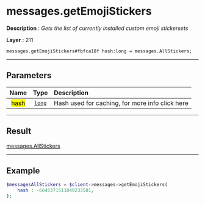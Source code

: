 # messages.getEmojiStickers

**Description** : *Gets the list of currently installed custom emoji stickersets*

**Layer** : 211

```tl
messages.getEmojiStickers#fbfca18f hash:long = messages.AllStickers;
```

---

## Parameters

| Name | Type | Description |
| :---: | :---: | :--- |
| <mark>hash</mark> | [`long`](type/long) | Hash used for caching, for more info click here |

---

## Result

[messages.AllStickers](type/messages.AllStickers)

---

## Example

```php
$messagesAllStickers = $client->messages->getEmojiStickers(
	hash : -6645371511049233581,
);
```
